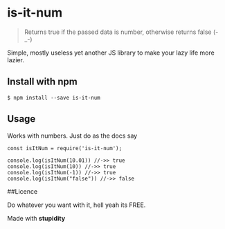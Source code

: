 # is-it-num

>Returns true if the passed data is number, otherwise returns false (-_-)

Simple, mostly useless yet another JS library to make your lazy life more lazier.

## Install with npm
    $ npm install --save is-it-num

## Usage

Works with numbers. Just do as the docs say

    const isItNum = require('is-it-num');

    console.log(isItNum(10.01)) //->> true
    console.log(isItNum(10)) //->> true
    console.log(isItNum(-1)) //->> true
    console.log(isItNum("false")) //->> false

##Licence

Do whatever you want with it, hell yeah its FREE.

Made with **stupidity**